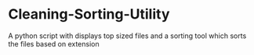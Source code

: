 # Cleaning-Sorting-Utility
A python script with displays top sized files and a sorting tool which sorts the files based on extension
